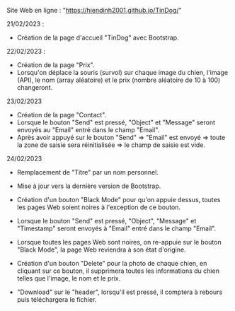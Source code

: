 Site Web en ligne : "https://hiendinh2001.github.io/TinDog/"

21/02/2023 :
- Création de la page d'accueil "TinDog" avec Bootstrap.

22/02/2023 :
- Création de la page "Prix".
- Lorsqu'on déplace la souris (survol) sur chaque image du chien, l'image (API), le nom (array aléatoire) et le prix (nombre aléatoire de 10 à 100) changeront.

23/02/2023
- Création de la page "Contact".
- Lorsque le bouton "Send" est pressé, "Object" et "Message" seront envoyés au "Email" entré dans le champ "Email".
- Après avoir appuyé sur le bouton "Send" => "Email" est envoyé => toute la zone de saisie sera réinitialisée => le champ de saisie est vide.

24/02/2023
- Remplacement de "Titre" par un nom personnel.
- Mise à jour vers la dernière version de Bootstrap.
- Création d'un bouton "Black Mode" pour qu'on appuie dessus, toutes les pages Web soient noires à l'exception de ce bouton.
- Lorsque le bouton "Send" est pressé, "Object", "Message" et "Timestamp" seront envoyés à "Email" entré dans le champ "Email".
- Lorsque toutes les pages Web sont noires, on re-appuie sur le bouton "Black Mode", la page Web reviendra à son état d'origine.
- Création d'un bouton "Delete" pour la photo de chaque chien, en cliquant sur ce bouton, il supprimera toutes les informations du chien telles que l'image, le nom et le prix.

- "Download" sur le "header", lorsqu'il est pressé, il comptera à rebours puis téléchargera le fichier.
